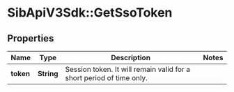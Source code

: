 # SibApiV3Sdk::GetSsoToken

## Properties
Name | Type | Description | Notes
------------ | ------------- | ------------- | -------------
**token** | **String** | Session token. It will remain valid for a short period of time only. | 


